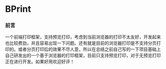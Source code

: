 # BPrint

### 前言

一个前端打印框架，支持预览打印，考虑到当前浏览器的打印不太友好，开发起来也比较费劲，并且容易出现一下问题。还有就是目前的浏览器打印是不支持分页打印的。或者分页打印后的效果不尽人意，所以在总结之前自己写的一下项目基础上
自己研发出的一个基于浏览器的打印框架，目前只支持预览打印，对于无预览打印正在进行开发。如果好用欢迎好评！



